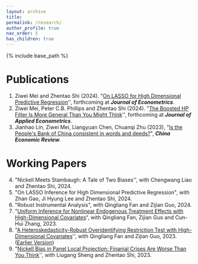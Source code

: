 ```yaml
---
layout: archive
title: 
permalink: /research/
author_profile: true 
nav_order: 5
has_children: true
---
```


{% include base_path %}

Publications
======

1. Ziwei Mei and Zhentao Shi (2024). "[On LASSO for High Dimensional Predictive Regression](https://arxiv.org/abs/2212.07052)'',  forthcoming at  ***Journal of Econometrics***.   
2. Ziwei Mei, Peter C.B. Phillips and Zhentao Shi (2024). "[The Boosted HP Filter Is More General Than You Might Think](https://arxiv.org/abs/2209.09810)'', forthcoming at  ***Journal of  Applied Econometrics***.
3. Jianhao Lin, Ziwei Mei, Liangyuan Chen, Chuanqi Zhu (2023), "[Is the People's Bank of China consistent in words and deeds?](https://www.sciencedirect.com/science/article/pii/S1043951X23000044)", ***China Economic Review***. 



Working Papers
======

4. "Nickell Meets Stambaugh: A Tale of Two Biases'', with Chengwang Liao and Zhentao Shi, 2024.  
5. "On LASSO Inference for High Dimensional Predictive Regression", with Zhan Gao, Ji Hyung Lee and Zhentao Shi, 2024.
6. "Robust Instrumental Analysis", with Qingliang Fan and Zijian Guo, 2024.
7. "[Uniform Inference for Nonlinear Endogenous Treatment Effects with High-Dimensional Covariates](http://arxiv.org/abs/2310.08063)“, with Qingliang Fan, Zijian Guo and Cun-Hui Zhang, 2023.
8. "[A Heteroskedasticity-Robust Overidentifying Restriction Test with High-Dimensional Covariates](https://arxiv.org/abs/2205.00171)'', with Qingliang Fan and Zijian Guo, 2023. ([Earlier Version](https://papers.ssrn.com/sol3/papers.cfm?abstract_id=4097813))
9. "[Nickell Bias in Panel Local Projection: Finanial Crises Are Worse Than You Think](https://arxiv.org/abs/2302.13455)'', with Liugang Sheng and Zhentao Shi, 2023. 







